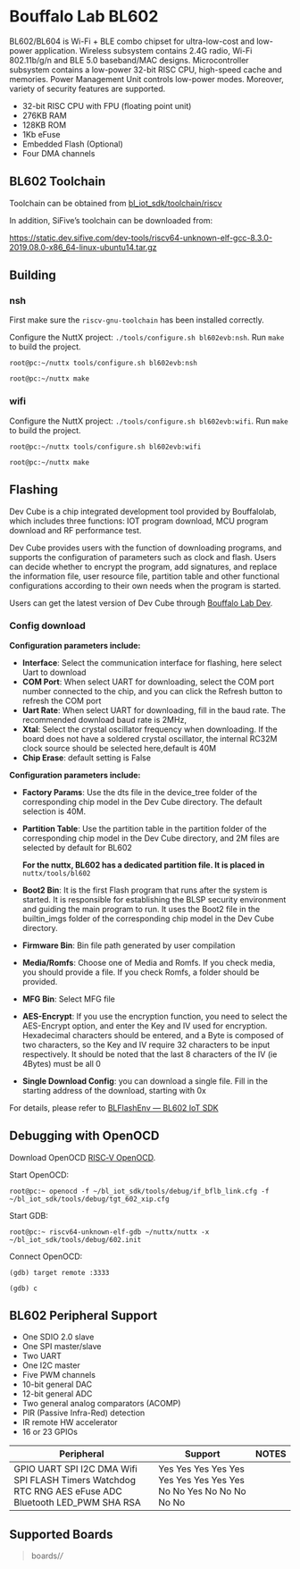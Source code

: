 # Bouffalo Lab BL602

BL602/BL604 is Wi-Fi + BLE combo chipset for ultra-low-cost and
low-power application. Wireless subsystem contains 2.4G radio, Wi-Fi
802.11b/g/n and BLE 5.0 baseband/MAC designs. Microcontroller subsystem
contains a low-power 32-bit RISC CPU, high-speed cache and memories.
Power Management Unit controls low-power modes. Moreover, variety of
security features are supported.

  - 32-bit RISC CPU with FPU (floating point unit)
  - 276KB RAM
  - 128KB ROM
  - 1Kb eFuse
  - Embedded Flash (Optional)
  - Four DMA channels

## BL602 Toolchain

Toolchain can be obtained from
[bl\_iot\_sdk/toolchain/riscv](https://github.com/bouffalolab/bl_iot_sdk/tree/master/toolchain/riscv/Linux)

In addition, SiFive’s toolchain can be downloaded from:

<https://static.dev.sifive.com/dev-tools/riscv64-unknown-elf-gcc-8.3.0-2019.08.0-x86_64-linux-ubuntu14.tar.gz>

## Building

### nsh

First make sure the `riscv-gnu-toolchain` has been installed correctly.

Configure the NuttX project: `./tools/configure.sh bl602evb:nsh`. Run
`make` to build the project.

``` shell
root@pc:~/nuttx tools/configure.sh bl602evb:nsh

root@pc:~/nuttx make
```

### wifi

Configure the NuttX project: `./tools/configure.sh bl602evb:wifi`. Run
`make` to build the project.

``` shell
root@pc:~/nuttx tools/configure.sh bl602evb:wifi

root@pc:~/nuttx make
```

## Flashing

Dev Cube is a chip integrated development tool provided by Bouffalolab,
which includes three functions: IOT program download, MCU program
download and RF performance test.

Dev Cube provides users with the function of downloading programs, and
supports the configuration of parameters such as clock and flash. Users
can decide whether to encrypt the program, add signatures, and replace
the information file, user resource file, partition table and other
functional configurations according to their own needs when the program
is started.

Users can get the latest version of Dev Cube through [Bouffalo Lab
Dev](https://dev.bouffalolab.com/download).

### Config download

**Configuration parameters include:**

  - **Interface**: Select the communication interface for flashing, here
    select Uart to download
  - **COM Port**: When select UART for downloading, select the COM port
    number connected to the chip, and you can click the Refresh button
    to refresh the COM port
  - **Uart Rate**: When select UART for downloading, fill in the baud
    rate. The recommended download baud rate is 2MHz,
  - **Xtal**: Select the crystal oscillator frequency when downloading.
    If the board does not have a soldered crystal oscillator, the
    internal RC32M clock source should be selected here,default is 40M
  - **Chip Erase**: default setting is False

**Configuration parameters include:**

  - **Factory Params**: Use the dts file in the device\_tree folder of
    the corresponding chip model in the Dev Cube directory. The default
    selection is 40M.

  - **Partition Table**: Use the partition table in the partition folder
    of the corresponding chip model in the Dev Cube directory, and 2M
    files are selected by default for BL602
    
    **For the nuttx, BL602 has a dedicated partition file. It is placed
    in** `nuttx/tools/bl602`

  - **Boot2 Bin**: It is the first Flash program that runs after the
    system is started. It is responsible for establishing the BLSP
    security environment and guiding the main program to run. It uses
    the Boot2 file in the builtin\_imgs folder of the corresponding chip
    model in the Dev Cube directory.

  - **Firmware Bin**: Bin file path generated by user compilation

  - **Media/Romfs**: Choose one of Media and Romfs. If you check media,
    you should provide a file. If you check Romfs, a folder should be
    provided.

  - **MFG Bin**: Select MFG file

  - **AES-Encrypt**: If you use the encryption function, you need to
    select the AES-Encrypt option, and enter the Key and IV used for
    encryption. Hexadecimal characters should be entered, and a Byte is
    composed of two characters, so the Key and IV require 32 characters
    to be input respectively. It should be noted that the last 8
    characters of the IV (ie 4Bytes) must be all 0

  - **Single Download Config**: you can download a single file. Fill in
    the starting address of the download, starting with 0x

For details, please refer to [BLFlashEnv — BL602 IoT
SDK](https://bouffalolab.github.io/bl_iot_sdk/Developer_Environment/BLFlashEnv/BLFlashEnv.html#iot)

## Debugging with OpenOCD

Download OpenOCD [RISC‑V
OpenOCD](https://static.dev.sifive.com/dev-tools/freedom-tools/v2020.12/riscv-openocd-0.10.0-2020.12.1-x86_64-linux-ubuntu14.tar.gz).

Start OpenOCD:

``` shell
root@pc:~ openocd -f ~/bl_iot_sdk/tools/debug/if_bflb_link.cfg -f ~/bl_iot_sdk/tools/debug/tgt_602_xip.cfg
```

Start GDB:

``` shell
root@pc:~ riscv64-unknown-elf-gdb ~/nuttx/nuttx -x ~/bl_iot_sdk/tools/debug/602.init
```

Connect OpenOCD:

``` shell
(gdb) target remote :3333

(gdb) c
```

## BL602 Peripheral Support

  - One SDIO 2.0 slave
  - One SPI master/slave
  - Two UART
  - One I2C master
  - Five PWM channels
  - 10-bit general DAC
  - 12-bit general ADC
  - Two general analog comparators (ACOMP)
  - PIR (Passive Infra-Red) detection
  - IR remote HW accelerator
  - 16 or 23 GPIOs

| Peripheral                                                                                            | Support                                                          | NOTES |
| ----------------------------------------------------------------------------------------------------- | ---------------------------------------------------------------- | ----- |
| GPIO UART SPI I2C DMA Wifi SPI FLASH Timers Watchdog RTC RNG AES eFuse ADC Bluetooth LED\_PWM SHA RSA | Yes Yes Yes Yes Yes Yes Yes Yes Yes Yes No No Yes No No No No No |       |

## Supported Boards

> boards/*/*
